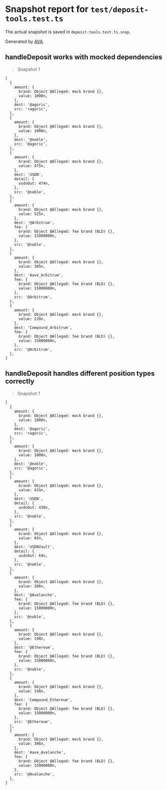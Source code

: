 # Snapshot report for `test/deposit-tools.test.ts`

The actual snapshot is saved in `deposit-tools.test.ts.snap`.

Generated by [AVA](https://avajs.dev).

## handleDeposit works with mocked dependencies

> Snapshot 1

    [
      {
        amount: {
          brand: Object @Alleged: mock brand {},
          value: 1000n,
        },
        dest: '@agoric',
        src: '+agoric',
      },
      {
        amount: {
          brand: Object @Alleged: mock brand {},
          value: 1000n,
        },
        dest: '@noble',
        src: '@agoric',
      },
      {
        amount: {
          brand: Object @Alleged: mock brand {},
          value: 475n,
        },
        dest: 'USDN',
        detail: {
          usdnOut: 474n,
        },
        src: '@noble',
      },
      {
        amount: {
          brand: Object @Alleged: mock brand {},
          value: 525n,
        },
        dest: '@Arbitrum',
        fee: {
          brand: Object @Alleged: fee brand (BLD) {},
          value: 15000000n,
        },
        src: '@noble',
      },
      {
        amount: {
          brand: Object @Alleged: mock brand {},
          value: 305n,
        },
        dest: 'Aave_Arbitrum',
        fee: {
          brand: Object @Alleged: fee brand (BLD) {},
          value: 15000000n,
        },
        src: '@Arbitrum',
      },
      {
        amount: {
          brand: Object @Alleged: mock brand {},
          value: 220n,
        },
        dest: 'Compound_Arbitrum',
        fee: {
          brand: Object @Alleged: fee brand (BLD) {},
          value: 15000000n,
        },
        src: '@Arbitrum',
      },
    ]

## handleDeposit handles different position types correctly

> Snapshot 1

    [
      {
        amount: {
          brand: Object @Alleged: mock brand {},
          value: 1000n,
        },
        dest: '@agoric',
        src: '+agoric',
      },
      {
        amount: {
          brand: Object @Alleged: mock brand {},
          value: 1000n,
        },
        dest: '@noble',
        src: '@agoric',
      },
      {
        amount: {
          brand: Object @Alleged: mock brand {},
          value: 431n,
        },
        dest: 'USDN',
        detail: {
          usdnOut: 430n,
        },
        src: '@noble',
      },
      {
        amount: {
          brand: Object @Alleged: mock brand {},
          value: 65n,
        },
        dest: 'USDNVault',
        detail: {
          usdnOut: 64n,
        },
        src: '@noble',
      },
      {
        amount: {
          brand: Object @Alleged: mock brand {},
          value: 306n,
        },
        dest: '@Avalanche',
        fee: {
          brand: Object @Alleged: fee brand (BLD) {},
          value: 15000000n,
        },
        src: '@noble',
      },
      {
        amount: {
          brand: Object @Alleged: mock brand {},
          value: 198n,
        },
        dest: '@Ethereum',
        fee: {
          brand: Object @Alleged: fee brand (BLD) {},
          value: 15000000n,
        },
        src: '@noble',
      },
      {
        amount: {
          brand: Object @Alleged: mock brand {},
          value: 198n,
        },
        dest: 'Compound_Ethereum',
        fee: {
          brand: Object @Alleged: fee brand (BLD) {},
          value: 15000000n,
        },
        src: '@Ethereum',
      },
      {
        amount: {
          brand: Object @Alleged: mock brand {},
          value: 306n,
        },
        dest: 'Aave_Avalanche',
        fee: {
          brand: Object @Alleged: fee brand (BLD) {},
          value: 15000000n,
        },
        src: '@Avalanche',
      },
    ]
